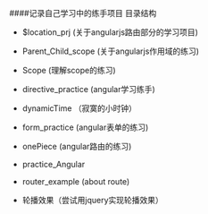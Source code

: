 ####记录自己学习中的练手项目
目录结构
	
- $location_prj (关于angularjs路由部分的学习项目)

- Parent_Child_scope (关于angularjs作用域的练习)

- Scope (理解scope的练习)

- directive_practice (angular学习练手)
 
- dynamicTime （寂寞的小时钟）

- form_practice (angular表单的练习)

- onePiece (angular路由的练习)

- practice_Angular

- router_example (about route)

- 轮播效果（尝试用jquery实现轮播效果）
 
 
